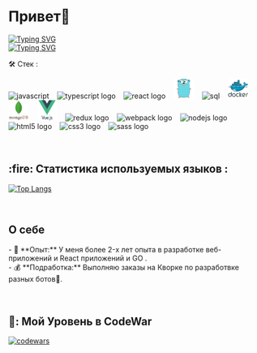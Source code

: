<h1>Привет🤙</h2> 

[![Typing SVG](https://readme-typing-svg.herokuapp.com?color=%C2336BCF7&lines=Меня+зовут+Ислам+🙃)](https://git.io/typing-svg)<br>
[![Typing SVG](https://readme-typing-svg.herokuapp.com?color=%2336BCF7&lines=И+я+FullStack+разрабочик💻)](https://git.io/typing-svg)

:hammer_and_wrench: Стек :
<div align="left">
<img src="https://cdn.jsdelivr.net/gh/devicons/devicon/icons/javascript/javascript-original.svg" alt="javascript" width="40" height="40" />
<img width="8"/>
<img src="https://cdn.jsdelivr.net/gh/devicons/devicon/icons/typescript/typescript-original.svg" alt="typescript logo" width="40" height="40" />
<img width="8"/>
<img src="https://cdn.jsdelivr.net/gh/devicons/devicon/icons/react/react-original.svg" alt="react logo" width="40" height="40" />
<img width="8"/>
<img src="https://raw.githubusercontent.com/devicons/devicon/master/icons/go/go-original.svg" alt="go" width="40" height="40"/>
<img width="8"/>
<img src="https://cdn.jsdelivr.net/gh/devicons/devicon/icons/postgresql/postgresql-original.svg" alt="sql" width="40" height="40" />
<img width="8"/>
<img src="https://raw.githubusercontent.com/devicons/devicon/master/icons/docker/docker-original-wordmark.svg" alt="docker" width="40" height="40"/>
<img width="8"/>
<img src="https://raw.githubusercontent.com/devicons/devicon/master/icons/mongodb/mongodb-original-wordmark.svg" alt="mongodb" width="40" height="40"/>
<img width="8"/>
<img src="https://raw.githubusercontent.com/devicons/devicon/master/icons/vuejs/vuejs-original-wordmark.svg" alt="vuejs" width="40" height="40" />
<img width="8"/>
<img src="https://cdn.jsdelivr.net/gh/devicons/devicon/icons/redux/redux-original.svg" alt="redux logo" width="40" height="40" />
<img width="8"/>
<img src="https://cdn.jsdelivr.net/gh/devicons/devicon/icons/webpack/webpack-original.svg" alt="webpack logo" width="40" height="40" />
<img width="8"/>
<img src="https://cdn.jsdelivr.net/gh/devicons/devicon/icons/nodejs/nodejs-original.svg" alt="nodejs logo" width="40" height="40" />
<img width="8"/>
<img src="https://cdn.jsdelivr.net/gh/devicons/devicon/icons/html5/html5-original.svg" alt="html5 logo" width="40" height="40" />
<img width="8"/>
<img src="https://cdn.jsdelivr.net/gh/devicons/devicon/icons/css3/css3-original.svg" alt="css3 logo" width="40" height="40" />
<img width="8"/>
<img src="https://cdn.jsdelivr.net/gh/devicons/devicon/icons/sass/sass-original.svg" alt="sass logo" width="40" height="40" />

</div>
<br>
<br>
<h2> :fire: Cтатистика используемых языков :</h2>
<div>

 [![Top Langs](https://github-readme-stats.vercel.app/api/top-langs/?username=ISSHEB&layout=compact&theme=vision-friendly-dark)](https://github.com/ISSHEB/github-readme-stats)
</div>
<br>
<h2> О себе</h2>
- 🌱 **Опыт:** У меня более 2-x лет опыта в разработке веб-приложений и React приложений и GO .<br>
- 💰 **Подработка:** Выполняю заказы на Кворке по разработвке разных ботов🤖. 

<br>
<br> 
<br> 
<h2> 📓: Мой Уровень в CodeWar</h1>  

[![codewars](https://www.codewars.com/users/Islam123/badges/large)](https://www.codewars.com/users/Islam123) 
<br>
<br>
